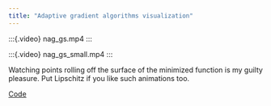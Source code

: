 ```yaml
---
title: "Adaptive gradient algorithms visualization"
---
```


:::{.video}
nag_gs.mp4
:::

:::{.video}
nag_gs_small.mp4
:::

Watching points rolling off the surface of the minimized function is my guilty pleasure. 
Put Lipschitz if you like such animations too.

[Code](https://colab.research.google.com/github/MerkulovDaniil/optim/blob/master/assets/Notebooks/SG_animation.ipynb)
